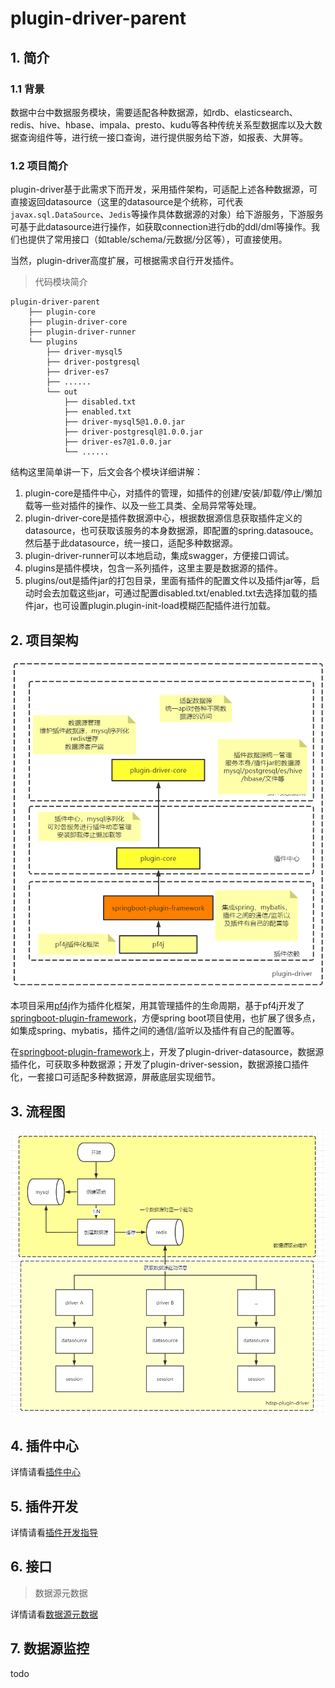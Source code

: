 # plugin-driver-parent

## 1. 简介

### 1.1 背景

数据中台中数据服务模块，需要适配各种数据源，如rdb、elasticsearch、redis、hive、hbase、impala、presto、kudu等各种传统关系型数据库以及大数据查询组件等，进行统一接口查询，进行提供服务给下游，如报表、大屏等。

### 1.2 项目简介

plugin-driver基于此需求下而开发，采用插件架构，可适配上述各种数据源，可直接返回datasource（这里的datasource是个统称，可代表```javax.sql.DataSource```、```Jedis```等操作具体数据源的对象）给下游服务，下游服务可基于此datasource进行操作，如获取connection进行db的ddl/dml等操作。我们也提供了常用接口（如table/schema/元数据/分区等），可直接使用。

当然，plugin-driver高度扩展，可根据需求自行开发插件。

> 代码模块简介

```
plugin-driver-parent
    ├── plugin-core
    ├── plugin-driver-core
    ├── plugin-driver-runner
    └── plugins
        ├── driver-mysql5
        ├── driver-postgresql
        ├── driver-es7
        ├── ......
        └── out
            ├── disabled.txt
            ├── enabled.txt
            ├── driver-mysql5@1.0.0.jar
            ├── driver-postgresql@1.0.0.jar
            ├── driver-es7@1.0.0.jar
            └── ......
```

结构这里简单讲一下，后文会各个模块详细讲解：

1. plugin-core是插件中心，对插件的管理，如插件的创建/安装/卸载/停止/懒加载等一些对插件的操作、以及一些工具类、全局异常等处理。
2. plugin-driver-core是插件数据源中心，根据数据源信息获取插件定义的datasource，也可获取该服务的本身数据源，即配置的spring.datasouce。然后基于此datasource，统一接口，适配多种数据源。
3. plugin-driver-runner可以本地启动，集成swagger，方便接口调试。
4. plugins是插件模块，包含一系列插件，这里主要是数据源的插件。
5. plugins/out是插件jar的打包目录，里面有插件的配置文件以及插件jar等，启动时会去加载这些jar，可通过配置disabled.txt/enabled.txt去选择加载的插件jar，也可设置plugin.plugin-init-load模糊匹配插件进行加载。

## 2. 项目架构

![image](images/plugin-driver-architecture.jpg)

本项目采用[pf4j](https://github.com/pf4j/pf4j)作为插件化框架，用其管理插件的生命周期，基于pf4j开发了[springboot-plugin-framework](https://github.com/codingdebugallday/springboot-plugin-framework-parent)，方便spring boot项目使用，也扩展了很多点，如集成spring、mybatis，插件之间的通信/监听以及插件有自己的配置等。

在[springboot-plugin-framework](https://github.com/codingdebugallday/springboot-plugin-framework-parent)上，开发了plugin-driver-datasource，数据源插件化，可获取多种数据源；开发了plugin-driver-session，数据源接口插件化，一套接口可适配多种数据源，屏蔽底层实现细节。

## 3. 流程图

![image](images/plugin-driver-flow.jpg)

## 4. 插件中心

详情请看[插件中心](plugin-core.md)

## 5. 插件开发

详情请看[插件开发指导](plugin-dev.md)

## 6. 接口

> 数据源元数据

详情请看[数据源元数据](metadata.md)

## 7. 数据源监控

todo